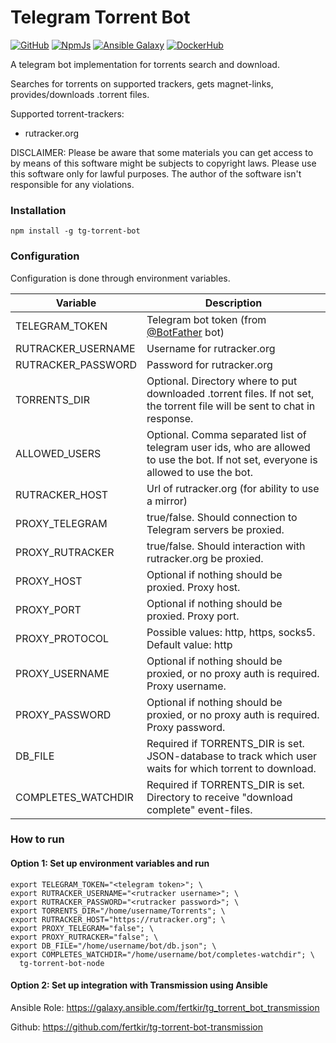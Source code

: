 # Telegram Torrent Bot
[![GitHub](https://img.shields.io/github/issues/fertkir/tg-torrent-bot-node?logo=github)](https://github.com/fertkir/tg-torrent-bot-node "view the source code")
[![NpmJs](https://img.shields.io/npm/v/tg-torrent-bot?logo=npm)](https://www.npmjs.com/package/tg-torrent-bot "npm package")
[![Ansible Galaxy](https://img.shields.io/static/v1.svg?label=collection&message=fertkir.tg_torrent_bot&logo=ansible&color=blue)](https://galaxy.ansible.com/fertkir/tg_torrent_bot "Ansible Galaxy collection")
[![DockerHub](https://img.shields.io/docker/v/fertkir/tg-torrent-bot?logo=docker)](https://hub.docker.com/r/fertkir/tg-torrent-bot "view on DockerHub")

A telegram bot implementation for torrents search and download.

Searches for torrents on supported trackers, gets magnet-links, provides/downloads .torrent files.

Supported torrent-trackers:

* rutracker.org

DISCLAIMER: Please be aware that some materials you can get access to by means of this software might be subjects to
copyright laws. Please use this software only for lawful purposes. The author of the software isn't responsible for any
violations.

### Installation

```
npm install -g tg-torrent-bot
```

### Configuration

Configuration is done through environment variables.

| Variable           | Description                                                                                                                          |
|--------------------|--------------------------------------------------------------------------------------------------------------------------------------|
| TELEGRAM_TOKEN     | Telegram bot token (from [@BotFather](https://t.me/BotFather) bot)                                                                   |
| RUTRACKER_USERNAME | Username for rutracker.org                                                                                                           |
| RUTRACKER_PASSWORD | Password for rutracker.org                                                                                                           |
| TORRENTS_DIR       | Optional. Directory where to put downloaded .torrent files. If not set, the torrent file will be sent to chat in response.           |
| ALLOWED_USERS      | Optional. Comma separated list of telegram user ids, who are allowed to use the bot. If not set, everyone is allowed to use the bot. |
| RUTRACKER_HOST     | Url of rutracker.org (for ability to use a mirror)                                                                                   |
| PROXY_TELEGRAM     | true/false. Should connection to Telegram servers be proxied.                                                                        |
| PROXY_RUTRACKER    | true/false. Should interaction with rutracker.org be proxied.                                                                        |
| PROXY_HOST         | Optional if nothing should be proxied. Proxy host.                                                                                   |
| PROXY_PORT         | Optional if nothing should be proxied. Proxy port.                                                                                   |
| PROXY_PROTOCOL     | Possible values: http, https, socks5. Default value: http                                                                            |
| PROXY_USERNAME     | Optional if nothing should be proxied, or no proxy auth is required. Proxy username.                                                 |
| PROXY_PASSWORD     | Optional if nothing should be proxied, or no proxy auth is required. Proxy password.                                                 |
| DB_FILE            | Required if TORRENTS_DIR is set. JSON-database to track which user waits for which torrent to download.                              |
| COMPLETES_WATCHDIR | Required if TORRENTS_DIR is set. Directory to receive "download complete" event-files.                                               |

### How to run

#### Option 1: Set up environment variables and run

```
export TELEGRAM_TOKEN="<telegram token>"; \
export RUTRACKER_USERNAME="<rutracker username>"; \
export RUTRACKER_PASSWORD="<rutracker password>"; \
export TORRENTS_DIR="/home/username/Torrents"; \
export RUTRACKER_HOST="https://rutracker.org"; \
export PROXY_TELEGRAM="false"; \
export PROXY_RUTRACKER="false"; \
export DB_FILE="/home/username/bot/db.json"; \
export COMPLETES_WATCHDIR="/home/username/bot/completes-watchdir"; \
  tg-torrent-bot-node
```

#### Option 2: Set up integration with Transmission using Ansible

Ansible Role: https://galaxy.ansible.com/fertkir/tg_torrent_bot_transmission

Github: https://github.com/fertkir/tg-torrent-bot-transmission
